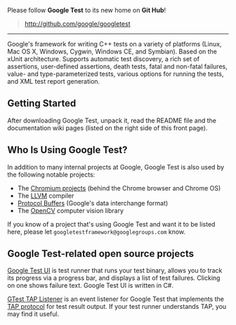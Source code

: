 

Please follow **Google Test** to its new home on **Git Hub**!
> http://github.com/google/googletest


---


Google's framework for writing C++ tests on a variety of platforms
(Linux, Mac OS X, Windows, Cygwin, Windows CE, and Symbian).  Based on
the xUnit architecture.  Supports automatic test discovery, a rich set
of assertions, user-defined assertions, death tests, fatal and
non-fatal failures, value- and type-parameterized tests, various
options for running the tests, and XML test report generation.

## Getting Started ##

After downloading Google Test, unpack it, read the README file and the documentation wiki pages (listed on the right side of this front page).

## Who Is Using Google Test? ##

In addition to many internal projects at Google, Google Test is also used by
the following notable projects:

  * The [Chromium projects](http://www.chromium.org/) (behind the Chrome browser and Chrome OS)
  * The [LLVM](http://llvm.org/) compiler
  * [Protocol Buffers](http://code.google.com/p/protobuf/) (Google's data interchange format)
  * The [OpenCV](http://opencv.org/) computer vision library

If you know of a project that's using Google Test and want it to be listed here, please let
`googletestframework@googlegroups.com` know.

## Google Test-related open source projects ##

[Google Test UI](http://code.google.com/p/gtest-gbar/) is test runner that runs your test binary, allows you to track its progress via a progress bar, and displays a list of test failures. Clicking on one shows failure text. Google Test UI is written in C#.

[GTest TAP Listener](https://github.com/kinow/gtest-tap-listener) is an event listener for Google Test that implements the [TAP protocol](http://en.wikipedia.org/wiki/Test_Anything_Protocol) for test result output. If your test runner understands TAP, you may find it useful.